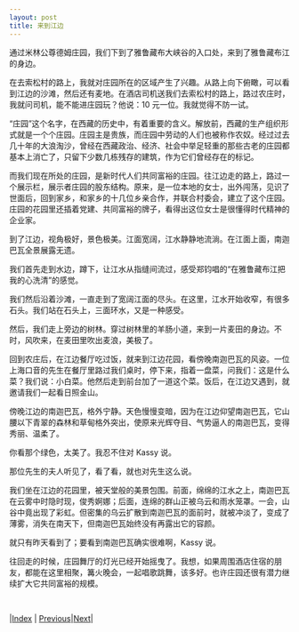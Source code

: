 ```yaml
---
layout: post
title: 来到江边
---
```


通过米林公尊德姆庄园，我们下到了雅鲁藏布大峡谷的入口处，来到了雅鲁藏布江的身边。

在去索松村的路上，我就对庄园所在的区域产生了兴趣。从路上向下俯瞰，可以看到江边的沙滩，然后还有麦地。在酒店司机送我们去索松村的路上，路过农庄时，我就问司机，能不能进庄园玩？他说：10 元一位。我就觉得不防一试。

“庄园”这个名字，在西藏的历史中，有着重要的含义。解放前，西藏的生产组织形式就是一个个庄园。庄园主是贵族，而庄园中劳动的人们也被称作农奴。经过过去几十年的大浪淘沙，曾经在西藏政治、经济、社会中举足轻重的那些古老的庄园都基本上消亡了，只留下少数几栋残存的建筑，作为它们曾经存在的标记。

而我们现在所处的庄园，是新时代人们共同富裕的庄园。往江边走的路上，路过一个展示栏，展示者庄园的股东结构。原来，是一位本地的女士，出外闯荡，见识了世面后，回到家乡，和家乡的十几位乡亲合作，并联合村委会，建立了这个庄园。庄园的花园里还插着党建、共同富裕的牌子，看得出这位女士是很懂得时代精神的企业家。

到了江边，视角极好，景色极美。江面宽阔，江水静静地流淌。在江面上面，南迦巴瓦全景展露无遗。

我们首先走到水边，蹲下，让江水从指缝间流过，感受郑钧唱的“在雅鲁藏布江把我的心洗清”的感觉。

我们然后沿着沙滩，一直走到了宽阔江面的尽头。在这里，江水开始收窄，有很多石头。我们站在石头上，三面环水，又是一种感受。

然后，我们走上旁边的树林。穿过树林里的羊肠小道，来到一片麦田的身边。不时，风吹来，在麦田里吹出麦浪，美极了。

回到农庄后，在江边餐厅吃过饭，就来到江边花园，看傍晚南迦巴瓦的风姿。一位上海口音的先生在餐厅里路过我们桌时，停下来，指着一盘菜，问我们：这是什么菜？我们说：小白菜。他然后走到前台加了一道这个菜。饭后，在江边又遇到，就邀请我们一起看日照金山。

傍晚江边的南迦巴瓦，格外宁静。天色慢慢变暗，因为在江边仰望南迦巴瓦，它山腰以下青翠的森林和草甸格外突出，使原来光辉夺目、气势逼人的南迦巴瓦，变得秀丽、温柔了。

你看那个绿色，太美了。我忍不住对 Kassy 说。

那位先生的夫人听见了，看了看，就也对先生这么说。

我们坐在江边的花园里，被天堂般的美景包围。前面，绵绵的江水之上，南迦巴瓦在云雾中时隐时现，俊秀婀娜；后面，连绵的群山正被乌云和雨水笼罩。一会，山谷中竟出现了彩虹。但密集的乌云扩散到南迦巴瓦的面前时，就被冲淡了，变成了薄雾，消失在南天下，但南迦巴瓦始终没有再露出它的容颜。

就只有昨天看到了；要看到南迦巴瓦确实很难啊，Kassy 说。

往回走的时候，庄园舞厅的灯光已经开始摇曳了。我想，如果周围酒店住宿的朋友，都能在这里相聚，篝火晚会，一起唱歌跳舞，该多好。也许庄园还很有潜力继续扩大它共同富裕的规模。

<br/>

|[Index](../) | [Previous](63-zhala)|[Next](71-bus-318)|
